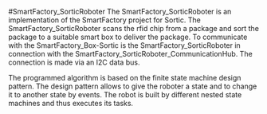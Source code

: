 #SmartFactory_SorticRoboter
The SmartFactory_SorticRoboter is an implementation of the SmartFactory project for Sortic.
The SmartFactory_SorticRoboter scans the rfid chip from a package and sort the package to a suitable smart box to deliver the package.
To communicate with the SmartFactory_Box-Sortic is the SmartFactory_SorticRoboter in connection with the 
SmartFactory_SorticRoboter_CommunicationHub. The connection is made via an I2C data bus. 

The programmed algorithm is based on the finite state machine design pattern. 
The design pattern allows to give the roboter a state and to change it to another state by events.
The robot is built by different nested state machines and thus executes its tasks.

